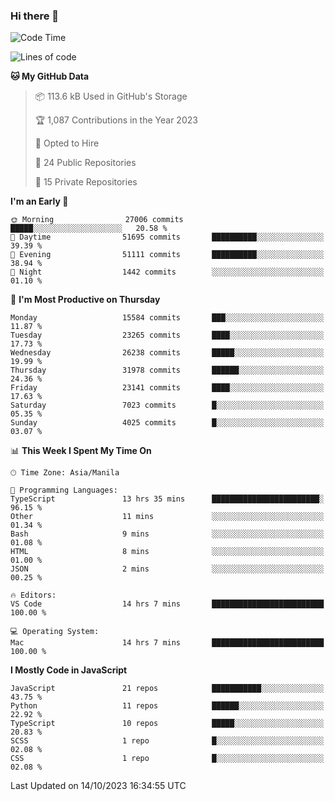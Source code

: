 ### Hi there 👋

<!--START_SECTION:waka-->
![Code Time](http://img.shields.io/badge/Code%20Time-418%20hrs%201%20min-blue)

![Lines of code](https://img.shields.io/badge/From%20Hello%20World%20I%27ve%20Written-58.2%20million%20lines%20of%20code-blue)

**🐱 My GitHub Data** 

> 📦 113.6 kB Used in GitHub's Storage 
 > 
> 🏆 1,087 Contributions in the Year 2023
 > 
> 💼 Opted to Hire
 > 
> 📜 24 Public Repositories 
 > 
> 🔑 15 Private Repositories 
 > 
**I'm an Early 🐤** 

```text
🌞 Morning                27006 commits       █████░░░░░░░░░░░░░░░░░░░░   20.58 % 
🌆 Daytime                51695 commits       ██████████░░░░░░░░░░░░░░░   39.39 % 
🌃 Evening                51111 commits       ██████████░░░░░░░░░░░░░░░   38.94 % 
🌙 Night                  1442 commits        ░░░░░░░░░░░░░░░░░░░░░░░░░   01.10 % 
```
📅 **I'm Most Productive on Thursday** 

```text
Monday                   15584 commits       ███░░░░░░░░░░░░░░░░░░░░░░   11.87 % 
Tuesday                  23265 commits       ████░░░░░░░░░░░░░░░░░░░░░   17.73 % 
Wednesday                26238 commits       █████░░░░░░░░░░░░░░░░░░░░   19.99 % 
Thursday                 31978 commits       ██████░░░░░░░░░░░░░░░░░░░   24.36 % 
Friday                   23141 commits       ████░░░░░░░░░░░░░░░░░░░░░   17.63 % 
Saturday                 7023 commits        █░░░░░░░░░░░░░░░░░░░░░░░░   05.35 % 
Sunday                   4025 commits        █░░░░░░░░░░░░░░░░░░░░░░░░   03.07 % 
```


📊 **This Week I Spent My Time On** 

```text
🕑︎ Time Zone: Asia/Manila

💬 Programming Languages: 
TypeScript               13 hrs 35 mins      ████████████████████████░   96.15 % 
Other                    11 mins             ░░░░░░░░░░░░░░░░░░░░░░░░░   01.34 % 
Bash                     9 mins              ░░░░░░░░░░░░░░░░░░░░░░░░░   01.08 % 
HTML                     8 mins              ░░░░░░░░░░░░░░░░░░░░░░░░░   01.00 % 
JSON                     2 mins              ░░░░░░░░░░░░░░░░░░░░░░░░░   00.25 % 

🔥 Editors: 
VS Code                  14 hrs 7 mins       █████████████████████████   100.00 % 

💻 Operating System: 
Mac                      14 hrs 7 mins       █████████████████████████   100.00 % 
```

**I Mostly Code in JavaScript** 

```text
JavaScript               21 repos            ███████████░░░░░░░░░░░░░░   43.75 % 
Python                   11 repos            ██████░░░░░░░░░░░░░░░░░░░   22.92 % 
TypeScript               10 repos            █████░░░░░░░░░░░░░░░░░░░░   20.83 % 
SCSS                     1 repo              █░░░░░░░░░░░░░░░░░░░░░░░░   02.08 % 
CSS                      1 repo              █░░░░░░░░░░░░░░░░░░░░░░░░   02.08 % 
```




 Last Updated on 14/10/2023 16:34:55 UTC
<!--END_SECTION:waka-->

